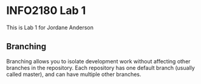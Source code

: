 # INFO2180 Lab 1

This is Lab 1 for Jordane Anderson

## Branching

Branching allows you to isolate development work without affecting other branches in the repository. Each repository has one default branch (usually called master), and can have multiple other branches.